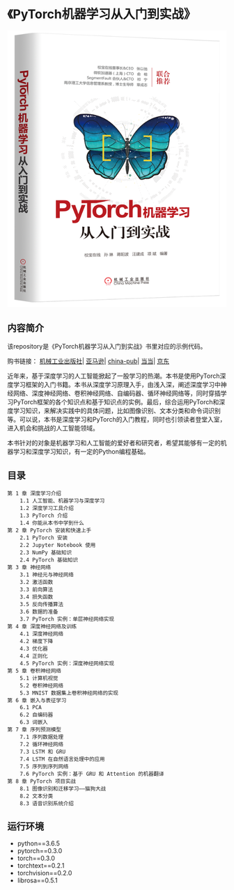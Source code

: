 # 《PyTorch机器学习从入门到实战》


![《PyTorch机器学习从入门到实战》-立体封](./images/PyTorch-in-action.png)



## 内容简介

该repository是《PyTorch机器学习从入门到实战》书里对应的示例代码。

购书链接：
[机械工业出版社](http://www.cmpbook.com/stackroom.php?id=44729)|
[亚马逊](https://www.amazon.cn/dp/B07JRBZJ9M/ref=sr_1_7?ie=UTF8&qid=1540979335&sr=8-7&keywords=PyTorch%E6%9C%BA%E5%99%A8%E5%AD%A6%E4%B9%A0)|
[china-pub](http://product.china-pub.com/8053408)|
[当当](http://search.dangdang.com/?key=PyTorch%BB%FA%C6%F7%D1%A7%CF%B0%B4%D3%C8%EB%C3%C5%B5%BD%CA%B5%D5%BD&act=input)|
[京东](https://search.jd.com/Search?keyword=PyTorch%E6%9C%BA%E5%99%A8%E5%AD%A6%E4%B9%A0%E4%BB%8E%E5%85%A5%E9%97%A8%E5%88%B0%E5%AE%9E%E6%88%98&enc=utf-8&wq=PyTorch%E6%9C%BA%E5%99%A8%E5%AD%A6%E4%B9%A0%E4%BB%8E%E5%85%A5%E9%97%A8%E5%88%B0%E5%AE%9E%E6%88%98&pvid=0265a6a4990c4bc58fd670c8d5f63aac)


近年来，基于深度学习的人工智能掀起了一股学习的热潮。本书是使用PyTorch深度学习框架的入门书籍。本书从深度学习原理入手，由浅入深，阐述深度学习中神经网络、深度神经网络、卷积神经网络、自编码器、循环神经网络等，同时穿插学习PyTorch框架的各个知识点和基于知识点的实例。最后，综合运用PyTorch和深度学习知识，来解决实践中的具体问题，比如图像识别、文本分类和命令词识别等。可以说，本书是深度学习和PyTorch的入门教程，同时也引领读者登堂入室，进入机会和挑战的人工智能领域。

本书针对的对象是机器学习和人工智能的爱好者和研究者，希望其能够有一定的机器学习和深度学习知识，有一定的Python编程基础。
## 目录

```
第 1 章 深度学习介绍
    1.1 人工智能、机器学习与深度学习
    1.2 深度学习工具介绍
    1.3 PyTorch 介绍
    1.4 你能从本书中学到什么
第 2 章 PyTorch 安装和快速上手
    2.1 PyTorch 安装
    2.2 Jupyter Notebook 使用
    2.3 NumPy 基础知识
    2.4 PyTorch 基础知识
第 3 章 神经网络
    3.1 神经元与神经网络
    3.2 激活函数
    3.3 前向算法
    3.4 损失函数
    3.5 反向传播算法
    3.6 数据的准备
    3.7 PyTorch 实例：单层神经网络实现
第 4 章 深度神经网络及训练
    4.1 深度神经网络
    4.2 梯度下降
    4.3 优化器
    4.4 正则化
    4.5 PyTorch 实例：深度神经网络实现
第 5 章 卷积神经网络
    5.1 计算机视觉
    5.2 卷积神经网络
    5.3 MNIST 数据集上卷积神经网络的实现
第 6 章 嵌入与表征学习
    6.1 PCA
    6.2 自编码器
    6.3 词嵌入
第 7 章 序列预测模型
    7.1 序列数据处理
    7.2 循环神经网络
    7.3 LSTM 和 GRU
    7.4 LSTM 在自然语言处理中的应用
    7.5 序列到序列网络
    7.6 PyTorch 实例：基于 GRU 和 Attention 的机器翻译
第 8 章 PyTorch 项目实战
    8.1 图像识别和迁移学习——猫狗大战
    8.2 文本分类
    8.3 语音识别系统介绍
```

## 运行环境
- python==3.6.5
- pytorch==0.3.0
- torch==0.3.0
- torchtext==0.2.1
- torchvision==0.2.0
- librosa==0.5.1
